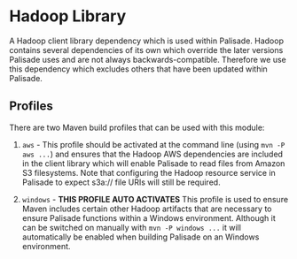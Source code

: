 # Hadoop Library

A Hadoop client library dependency which is used within Palisade. Hadoop contains several dependencies of its own which
override the later versions Palisade uses and are not always backwards-compatible. Therefore we use this dependency which
excludes others that have been updated within Palisade.

## Profiles
There are two Maven build profiles that can be used with this module:

1. `aws` - This profile should be activated at the command line (using `mvn -P aws ...`) and ensures that the Hadoop AWS
dependencies are included in the client library which will enable Palisade to read files from Amazon S3 filesystems. Note that
configuring the Hadoop resource service in Palisade to expect s3a:// file URIs will still be required.

2. `windows` - **THIS PROFILE AUTO ACTIVATES** This profile is used to ensure Maven includes certain other Hadoop artifacts
that are necessary to ensure Palisade functions within a Windows environment. Although it can be switched on manually with
`mvn -P windows ...` it will automatically be enabled when building Palisade on an Windows environment.